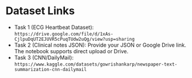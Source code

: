 # Dataset Links

- Task 1 (ECG Heartbeat Dataset): `https://drive.google.com/file/d/1xAs-CjlpuDqUT2EJUVR5cPuqTUdw2uQg/view?usp=sharing`
- Task 2 (Clinical notes JSON): Provide your JSON or Google Drive link. The notebook supports direct upload or Drive.
- Task 3 (CNN/DailyMail): `https://www.kaggle.com/datasets/gowrishankarp/newspaper-text-summarization-cnn-dailymail`
